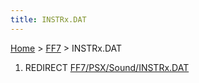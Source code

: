 ```yaml
---
title: INSTRx.DAT
---
```


[Home](../Main%20Page.md.md) > [FF7](../FF7.md) > INSTRx.DAT

1.  REDIRECT [FF7/PSX/Sound/INSTRx.DAT][]

  [FF7/PSX/Sound/INSTRx.DAT]: PSX/Sound/INSTRx.DAT.md "wikilink"
